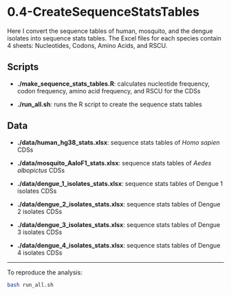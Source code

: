 # 0.4-CreateSequenceStatsTables

Here I convert the sequence tables of human, mosquito, and the dengue isolates
into sequence stats tables. The Excel files for each species contain 4 sheets:
Nucleotides, Codons, Amino Acids, and RSCU.

## Scripts

+ **./make_sequence_stats_tables.R**: calculates nucleotide frequency, codon frequency,
amino acid frequency, and RSCU for the CDSs

+ **./run_all.sh**: runs the R script to create the sequence stats tables

## Data

+ **./data/human_hg38_stats.xlsx**: sequence stats tables of *Homo sapien* CDSs

+ **./data/mosquito_AaloF1_stats.xlsx**: sequence stats tables of *Aedes albopictus* CDSs

+ **./data/dengue_1_isolates_stats.xlsx**: sequence stats tables of Dengue 1 isolates CDSs

+ **./data/dengue_2_isolates_stats.xlsx**: sequence stats tables of Dengue 2 isolates CDSs

+ **./data/dengue_3_isolates_stats.xlsx**: sequence stats tables of Dengue 3 isolates CDSs

+ **./data/dengue_4_isolates_stats.xlsx**: sequence stats tables of Dengue 4 isolates CDSs
---
To reproduce the analysis:

```bash
bash run_all.sh
```
